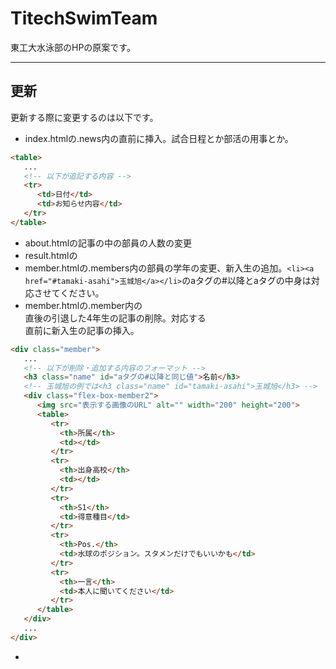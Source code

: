 # TitechSwimTeam

東工大水泳部のHPの原案です。

----
## 更新

更新する際に変更するのは以下です。

* index.htmlの.news内の</table>直前に挿入。試合日程とか部活の用事とか。
```html
<table>
   ...
   <!-- 以下が追記する内容 -->
   <tr>
      <td>日付</td>
      <td>お知らせ内容</td>
   </tr>
</table>
```
* about.htmlの記事の中の部員の人数の変更
* result.htmlの
* member.htmlの.members内の部員の学年の変更、新入生の追加。`<li><a href="#tamaki-asahi">玉城旭</a></li>`のaタグの#以降とaタグの中身は対応させてください。
* member.htmlの.member内の<div class="memvber">直後の引退した4年生の記事の削除。対応する</div>直前に新入生の記事の挿入。
```html
<div class="member">
   ...
   <!-- 以下が削除・追加する内容のフォーマット -->
   <h3 class="name" id="aタグの#以降と同じ値">名前</h3>
   <!-- 玉城旭の例では<h3 class="name" id="tamaki-asahi">玉城旭</h3> -->   
   <div class="flex-box-member2">
      <img src="表示する画像のURL" alt="" width="200" height="200">
      <table>
         <tr>
           <th>所属</th>
           <td></td>
         </tr>
         <tr>
           <th>出身高校</th>
           <td></td>
         </tr>
         <tr>
           <th>S1</th>
           <td>得意種目</td>
         </tr>
         <tr>
           <th>Pos.</th>
           <td>水球のポジション。スタメンだけでもいいかも</td>
         </tr>
         <tr>
           <th>一言</th>
           <td>本人に聞いてください</td>
         </tr>
      </table>
   </div>
   ...
</div>
```
* 
